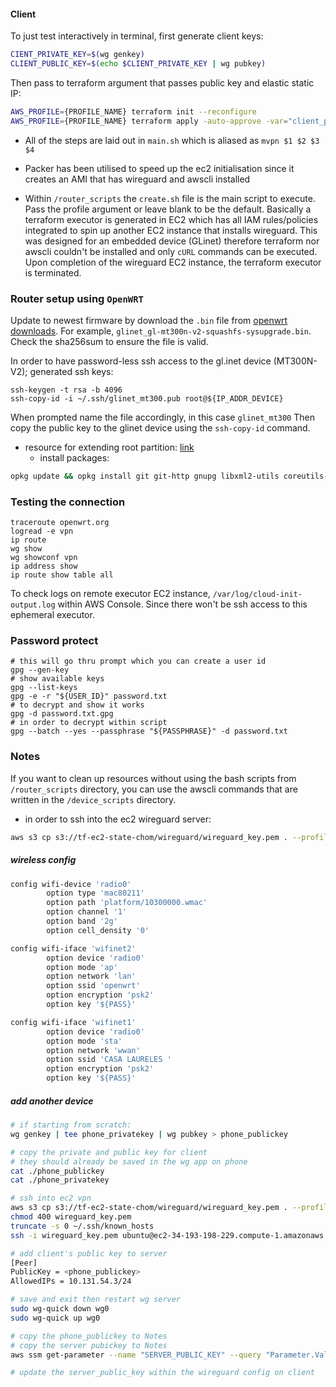#### Client

To just test interactively in terminal, first generate client keys:
```bash
CIENT_PRIVATE_KEY=$(wg genkey)
CLIENT_PUBLIC_KEY=$(echo $CLIENT_PRIVATE_KEY | wg pubkey)
```

Then pass to terraform argument that passes public key and elastic static IP:
```bash
AWS_PROFILE={PROFILE_NAME} terraform init --reconfigure
AWS_PROFILE={PROFILE_NAME} terraform apply -auto-approve -var="client_public_key=${CLIENT_PUBLIC_KEY}" -var="eip_alloc_id=${EIP_ALLOC_ID}"
```

- All of the steps are laid out in `main.sh` which is aliased as `mvpn $1 $2 $3 $4`
- Packer has been utilised to speed up the ec2 initialisation since it creates an AMI that has wireguard and awscli installed

- Within `/router_scripts` the `create.sh` file is the main script to execute. Pass the profile argument or leave blank to be the default. Basically a terraform executor is generated in EC2 which has all IAM rules/policies integrated to spin up another EC2 instance that installs wireguard. This was designed for an embedded device (GLinet) therefore terraform nor awscli couldn't be installed and only `cURL` commands can be executed. Upon completion of the wireguard EC2 instance, the terraform executor is terminated.


### Router setup using `OpenWRT`

Update to newest firmware by download the `.bin` file from [openwrt downloads](https://downloads.openwrt.org/releases/23.05.4/targets/ramips/mt76x8/). For example, `glinet_gl-mt300n-v2-squashfs-sysupgrade.bin`. Check the sha256sum to ensure the file is valid.

In order to have password-less ssh access to the gl.inet device (MT300N-V2); generated ssh keys:

```
ssh-keygen -t rsa -b 4096
ssh-copy-id -i ~/.ssh/glinet_mt300.pub root@${IP_ADDR_DEVICE}
```

When prompted name the file accordingly, in this case `glinet_mt300` Then copy the public key to the glinet device using the `ssh-copy-id` command.

- resource for extending root partition: [link](https://openwrt.org/docs/guide-user/additional-software/extroot_configuration)
    * install packages:
```sh
opkg update && opkg install git git-http gnupg libxml2-utils coreutils-paste jq curl wireguard-tools coreutils-base64
```

### Testing the connection

```
traceroute openwrt.org
logread -e vpn
ip route
wg show
wg showconf vpn
ip address show
ip route show table all
```

To check logs on remote executor EC2 instance, `/var/log/cloud-init-output.log` within AWS Console. Since there won't be ssh access to this ephemeral executor.

### Password protect

```
# this will go thru prompt which you can create a user id
gpg --gen-key
# show available keys
gpg --list-keys
gpg -e -r "${USER_ID}" password.txt
# to decrypt and show it works
gpg -d password.txt.gpg
# in order to decrypt within script
gpg --batch --yes --passphrase "${PASSPHRASE}" -d password.txt
```

### Notes

If you want to clean up resources without using the bash scripts from `/router_scripts` directory, you can use the awscli commands that are written in the `/device_scripts` directory.

- in order to ssh into the ec2 wireguard server:
```sh
aws s3 cp s3://tf-ec2-state-chom/wireguard/wireguard_key.pem . --profile chom
```

##### wireless config
```sh
config wifi-device 'radio0'
        option type 'mac80211'
        option path 'platform/10300000.wmac'
        option channel '1'
        option band '2g'
        option cell_density '0'

config wifi-iface 'wifinet2'
        option device 'radio0'
        option mode 'ap'
        option network 'lan'
        option ssid 'openwrt'
        option encryption 'psk2'
        option key '${PASS}'

config wifi-iface 'wifinet1'
        option device 'radio0'
        option mode 'sta'
        option network 'wwan'
        option ssid 'CASA LAURELES '
        option encryption 'psk2'
        option key '${PASS}'
```

##### add another device

```sh
# if starting from scratch:
wg genkey | tee phone_privatekey | wg pubkey > phone_publickey

# copy the private and public key for client
# they should already be saved in the wg app on phone
cat ./phone_publickey
cat ./phone_privatekey

# ssh into ec2 vpn
aws s3 cp s3://tf-ec2-state-chom/wireguard/wireguard_key.pem . --profile chom
chmod 400 wireguard_key.pem
truncate -s 0 ~/.ssh/known_hosts
ssh -i wireguard_key.pem ubuntu@ec2-34-193-198-229.compute-1.amazonaws.com

# add client's public key to server
[Peer]
PublicKey = <phone_publickey>
AllowedIPs = 10.131.54.3/24

# save and exit then restart wg server
sudo wg-quick down wg0
sudo wg-quick up wg0

# copy the phone_publickey to Notes
# copy the server pubickey to Notes
aws ssm get-parameter --name "SERVER_PUBLIC_KEY" --query "Parameter.Value" --output text --with-decryption --profile chom

# update the server_public_key within the wireguard config on client
```
